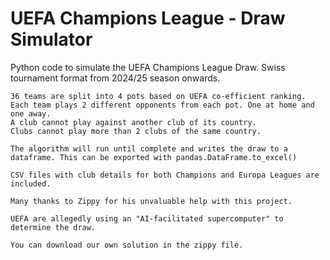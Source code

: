 # UEFA Champions League - Draw Simulator
Python code to simulate the UEFA Champions League Draw. Swiss tournament format from 2024/25 season onwards.

    36 teams are split into 4 pots based on UEFA co-efficient ranking.
    Each team plays 2 different opponents from each pot. One at home and one away.
    A club cannot play against another club of its country.
    Clubs cannot play more than 2 clubs of the same country.

    The algorithm will run until complete and writes the draw to a dataframe. This can be exported with pandas.DataFrame.to_excel() 
    
    CSV files with club details for both Champions and Europa Leagues are included.

    Many thanks to Zippy for his unvaluable help with this project.
    
    UEFA are allegedly using an "AI-facilitated supercomputer" to determine the draw.

    You can download our own solution in the zippy file.  

    

